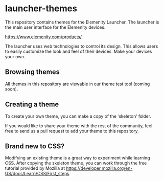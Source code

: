 # launcher-themes
This repository contains themes for the Elemenity Launcher.
The launcher is the main user interface for the Elemenity devices.

https://www.elemenity.com/products/

The launcher uses web technologies to control its design. This
allows users to easily customize the look and feel of their
devices. Make your devices your own.

## Browsing themes
All themes in this repository are viewable in our theme test tool
(coming soon).

## Creating a theme
To create your own theme, you can make a copy of the 'skeleton'
folder.

If you would like to share your theme with the rest of the community,
feel free to send us a pull request to add your theme to this repository.

## Brand new to CSS?
Modifying an existing theme is a great way to experiment while
learning CSS. After copying the skeleton theme, you can work through the
free tutorial provided by Mozilla at https://developer.mozilla.org/en-US/docs/Learn/CSS/First_steps.
